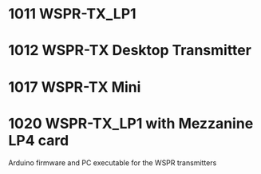 # 1011 WSPR-TX_LP1
# 1012 WSPR-TX Desktop Transmitter
# 1017 WSPR-TX Mini
# 1020 WSPR-TX_LP1 with Mezzanine LP4 card
Arduino firmware and PC executable for the WSPR transmitters

